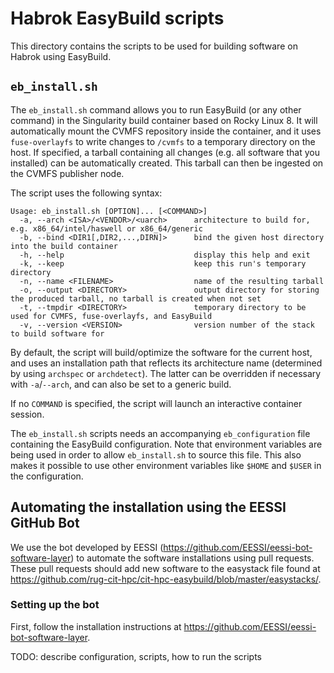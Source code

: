 # Habrok EasyBuild scripts

This directory contains the scripts to be used for building software on Habrok using EasyBuild.

## `eb_install.sh`
The `eb_install.sh` command allows you to run EasyBuild (or any other command) in the Singularity build container based on Rocky Linux 8.
It will automatically mount the CVMFS repository inside the container, and it uses `fuse-overlayfs` to write changes to `/cvmfs` to
a temporary directory on the host. If specified, a tarball containing all changes (e.g. all software that you installed) can be automatically created.
This tarball can then be ingested on the CVMFS publisher node.

The script uses the following syntax:

```
Usage: eb_install.sh [OPTION]... [<COMMAND>]
  -a, --arch <ISA>/<VENDOR>/<uarch>      architecture to build for, e.g. x86_64/intel/haswell or x86_64/generic
  -b, --bind <DIR1[,DIR2,...,DIRN]>      bind the given host directory into the build container
  -h, --help                             display this help and exit
  -k, --keep                             keep this run's temporary directory
  -n, --name <FILENAME>                  name of the resulting tarball
  -o, --output <DIRECTORY>               output directory for storing the produced tarball, no tarball is created when not set
  -t, --tmpdir <DIRECTORY>               temporary directory to be used for CVMFS, fuse-overlayfs, and EasyBuild
  -v, --version <VERSION>                version number of the stack to build software for
```

By default, the script will build/optimize the software for the current host, and uses an installation path that reflects its architecture name (determined by using `archspec` or `archdetect`).
The latter can be overridden if necessary with `-a`/`--arch`, and can also be set to a generic build.

If no `COMMAND` is specified, the script will launch an interactive container session.

The `eb_install.sh` scripts needs an accompanying `eb_configuration` file containing the EasyBuild configuration. Note that environment variables are being used in order to allow
`eb_install.sh` to source this file. This also makes it possible to use other environment variables like `$HOME` and `$USER` in the configuration.


## Automating the installation using the EESSI GitHub Bot

We use the bot developed by EESSI (https://github.com/EESSI/eessi-bot-software-layer) to automate the software installations using pull requests.
These pull requests should add new software to the easystack file found at https://github.com/rug-cit-hpc/cit-hpc-easybuild/blob/master/easystacks/.

### Setting up the bot
First, follow the installation instructions at https://github.com/EESSI/eessi-bot-software-layer. 

TODO: describe configuration, scripts, how to run the scripts
